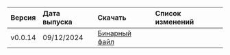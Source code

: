 | Версия | Дата выпуска | Скачать | Список изменений |
:--- | :--- | :--- | :---
| v0.0.14 | 09/12/2024 | [Бинарный файл](https://github.com/ydb-platform/ydbops/releases/download/v0.0.14/ydbops) |  |
